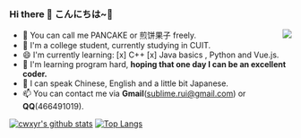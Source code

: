 ### Hi there 👋 こんにちは~🎈

<!--
**cwxyr/cwxyr** is a ✨ _special_ ✨ repository because its `README.md` (this file) appears on your GitHub profile.

Here are some ideas to get you started:
-->
<img align="right" src="https://count.getloli.com/get/@cwxyr" />

- 🌮 You can call me PANCAKE or 煎饼果子 freely.
- 🔭 I'm a college student, currently studying in CUIT.
- 😄 I'm currently learning:
     [x] C++
     [x] Java basics
 , Python and Vue.js.
- 🍗 I'm learning program hard, **hoping that one day I can be an excellent coder.**
- 💬 I can speak Chinese, English and a little bit Japanese.
- 📫 You can contact me via **Gmail**(sublime.rui@gmail.com) or **QQ**(466491019).

[![cwxyr's github stats](https://github-readme-stats.vercel.app/api?username=cwxyr&hide_title=true)](https://github.com/anuraghazra/github-readme-stats)
[![Top Langs](https://github-readme-stats.vercel.app/api/top-langs/?username=cwxyr&layout=compact)](https://github.com/anuraghazra/github-readme-stats)

<!--
[![cwxyr's github stats](https://github-readme-stats.vercel.app/api?username=cwxyr)](https://github.com/cwxyr/github-readme-stats)
- 👯 I’m looking to collaborate on ...
- 🤔 I’m looking for help with ...
- 💬 Ask me about ...
- 📫 How to reach me: ...
- 😄 Pronouns: ...
- ⚡ Fun fact: ...
-->
